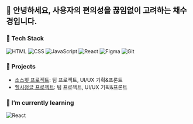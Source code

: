 ## 👋 안녕하세요, 사용자의 편의성을 끊임없이 고려하는 채수경입니다.

### 🔧 Tech Stack
![HTML](https://img.shields.io/badge/HTML5-E34F26?style=flat-square&logo=html5&logoColor=white)
![CSS](https://img.shields.io/badge/CSS3-1572B6?style=flat-square&logo=css3&logoColor=white)
![JavaScript](https://img.shields.io/badge/JavaScript-F7DF1E?style=flat-square&logo=javascript&logoColor=black)
![React](https://img.shields.io/badge/React-61DAFB?style=flat-square&logo=react&logoColor=black)
![Figma](https://img.shields.io/badge/Figma-F24E1E?style=flat-square&logo=figma&logoColor=white)
![Git](https://img.shields.io/badge/Git-F05032?style=flat-square&logo=git&logoColor=white)

### 📌 Projects
- [소스윗 프로젝트](https://github.com/dnwls6102/SoSweet): 팀 프로젝트, UI/UX 기획&프론트
- [헬시정글 프로젝트](https://github.com/goplayzig/HealthJungle): 팀 프로젝트, UI/UX 기획&프론트

### 🌱 I’m currently learning
![React](https://img.shields.io/badge/React-61DAFB?style=flat-square&logo=react&logoColor=black)
